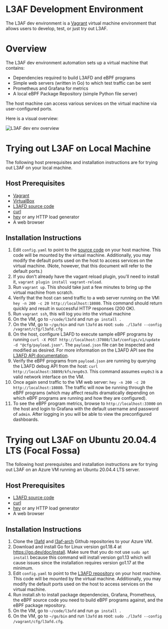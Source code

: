 # L3AF Development Environment

The L3AF dev environment is a [Vagrant](https://www.vagrantup.com/) virtual
machine environment that allows users to develop, test, or just try out L3AF.

# Overview

The L3AF dev environment automation sets up a virtual machine that contains:

* Dependencies required to build L3AFD and eBPF programs
* Simple web servers (written in Go) to which test traffic can be sent
* Prometheus and Grafana for metrics
* A local eBPF Package Repository (simple Python file server)

The host machine can access various services on the virtual machine via
user-configured ports.

Here is a visual overview:

![L3AF dev env overview](../images/L3AF_dev_env.png)

# Trying out L3AF on Local Machine
The following host prerequisites and installation instructions are for trying out L3AF on your local machine.

## Host Prerequisites

* [Vagrant](https://www.vagrantup.com/)
* [VirtualBox](https://www.virtualbox.org/)
* [L3AFD source code](https://github.com/l3af-project/l3afd)
* [curl](https://curl.se/)
* [hey](https://github.com/rakyll/hey) or any HTTP load generator
* A web browser

## Installation Instructions
1. Edit `config.yaml` to point to the [source code](https://github.com/l3af-project/l3afd) on your host machine. This
  code will be mounted by the virtual machine. Additionally, you may modify the
  default ports used on the host to access services on the virtual machine.
  (Note, however, that this document will refer to the default ports.)
2. If you don't already have the vagant reload plugin, you'll need to install it,
    `vagrant plugin install vagrant-reload`.
3. Run `vagrant up`. This should take just a few minutes to bring up the
  virtual machine from scratch.
4. Verify that the host can send traffic to a web server running on the VM:
  `hey -n 200 -c 20 http://localhost:18080`. This command should return quickly
  and result in successful HTTP responses (200 OK).
5. Run `vagrant ssh`, this will log you into the virtual machine
6. On the VM, go to `~/code/l3afd` and run `go install .`
7. On the VM, go to `~/go/bin` and run `l3afd` as root:
  `sudo ./l3afd --config /vagrant/cfg/l3afd.cfg`
8. On the host, configure L3AFD to execute sample eBPF programs by running
  `curl -X POST http://localhost:37080/l3af/configs/v1/update -d
  "@cfg/payload.json"`.  The `payload.json` file can be inspected and modified
  as desired. For more information on the L3AFD API see the [L3AFD API
  documentation](https://github.com/l3af-project/l3afd/tree/main/docs/api).
9. Verify the eBPF programs from `payload.json` are running by querying the
  L3AFD debug API from the host: `curl http://localhost:38899/kfs/enp0s3`. This
  command assumes `enp0s3` is a valid network interface on the VM.
10. Once again send traffic to the VM web server:
  `hey -n 200 -c 20 http://localhost:18080`. The traffic will now be running
  through the eBPF programs (which may affect results dramatically depending
  on which eBPF programs are running and how they are configured).
11. To see the eBPF program metrics, browse to `http://localhost:33000` on the
  host and login to Grafana with the default username and password of `admin`.
  After logging in you will be able to view the preconfigured dashboards.

# Trying out L3AF on Ubuntu 20.04.4 LTS (Focal Fossa)
The following host prerequisites and installation instructions are for trying out L3AF on an Azure VM running an Ubuntu 20.04.4 LTS server.

## Host Prerequisites

* [L3AFD source code](https://github.com/l3af-project/l3afd)
* [curl](https://curl.se/)
* [hey](https://github.com/rakyll/hey) or any HTTP load generator
* A web browser

## Installation Instructions
1. Clone the [l3afd](https://github.com/l3af-project/l3afd.git) and [l3af-arch](https://github.com/l3af-project/l3af-arch.git)
Github repositories to your Azure VM.
2. Download and install Go for Linux version go1.18.4 at https://go.dev/doc/install. Make sure that you do not use `sudo apt install`
because this command will install version go1.13 which will cause issues since the installation requires version go1.17 at the minimum.
3. Edit `config.yaml` to point to the [L3AFD repository](https://github.com/l3af-project/l3afd) on your host machine. This
code will be mounted by the virtual machine. Additionally, you may modify the
default ports used on the host to access services on the virtual machine.
4. Run install.sh to install package dependencies, Grafana, Prometheus, the eBPF source code you need to build eBPF programs against,
and the eBPF package repository.
6. On the VM, go to `~/code/l3afd` and run `go install .`
7. On the VM, go to `~/go/bin` and run `l3afd` as root:
  `sudo ./l3afd --config /vagrant/cfg/l3afd.cfg`.
